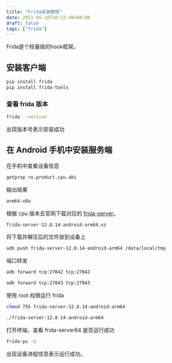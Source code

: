```yaml
---
title: "Frida安装教程"
date: 2021-05-18T10:22:48+08:00
draft: false
tags: ["frida"]
---
```

Frida是个轻量级的hook框架。

## 安装客户端  

```bash
pip install frida
pip install frida-tools
```

### 查看 frida 版本  

```bash
frida --version
```

出现版本号表示安装成功

## 在 Android 手机中安装服务端  

在手机中查看设备信息

```bash
getprop ro.product.cpu.abi
```

输出结果

```bash
arm64-v8a
```

根据 cpu 版本去官网下载对应的 [frida-server](https://github.com/frida/frida/releases)。

```bash
frida-server-12.8.14-android-arm64.xz
```

将下载并解压后的文件放到设备上

```bash
adb push frida-server-12.8.14-android-arm64 /data/local/tmp
```

端口转发

```bash
adb forward tcp:27042 tcp:27042
```

```bash
adb forward tcp:27043 tcp:27043
```

使用 root 权限运行 frida

```bash
chmod 755 frida-server-12.8.14-android-arm64
```

```bash
./frida-server-12.8.14-android-arm64
```

打开终端，查看 frida-server64 是否运行成功

```bash
frida-ps -U
```

出现设备进程信息表示运行成功。
